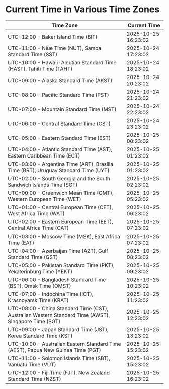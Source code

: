 # Current Time in Various Time Zones

| Time Zone | Current Time |
|-----------|--------------|
| UTC-12:00 - Baker Island Time (BIT) | 2025-10-25 16:23:02 |
| UTC-11:00 - Niue Time (NUT), Samoa Standard Time (SST) | 2025-10-24 17:23:02 |
| UTC-10:00 - Hawaii-Aleutian Standard Time (HAST), Tahiti Time (TAHT) | 2025-10-24 18:23:02 |
| UTC-09:00 - Alaska Standard Time (AKST) | 2025-10-24 20:23:02 |
| UTC-08:00 - Pacific Standard Time (PST) | 2025-10-24 21:23:02 |
| UTC-07:00 - Mountain Standard Time (MST) | 2025-10-24 22:23:02 |
| UTC-06:00 - Central Standard Time (CST) | 2025-10-24 23:23:02 |
| UTC-05:00 - Eastern Standard Time (EST) | 2025-10-25 00:23:02 |
| UTC-04:00 - Atlantic Standard Time (AST), Eastern Caribbean Time (ECT) | 2025-10-25 01:23:02 |
| UTC-03:00 - Argentina Time (ART), Brasília Time (BRT), Uruguay Standard Time (UYT) | 2025-10-25 01:23:02 |
| UTC-02:00 - South Georgia and the South Sandwich Islands Time (SGT) | 2025-10-25 02:23:02 |
| UTC±00:00 - Greenwich Mean Time (GMT), Western European Time (WET) | 2025-10-25 05:23:02 |
| UTC+01:00 - Central European Time (CET), West Africa Time (WAT) | 2025-10-25 06:23:02 |
| UTC+02:00 - Eastern European Time (EET), Central Africa Time (CAT) | 2025-10-25 07:23:02 |
| UTC+03:00 - Moscow Time (MSK), East Africa Time (EAT) | 2025-10-25 07:23:02 |
| UTC+04:00 - Azerbaijan Time (AZT), Gulf Standard Time (GST) | 2025-10-25 08:23:02 |
| UTC+05:00 - Pakistan Standard Time (PKT), Yekaterinburg Time (YEKT) | 2025-10-25 09:23:02 |
| UTC+06:00 - Bangladesh Standard Time (BST), Omsk Time (OMST) | 2025-10-25 10:23:02 |
| UTC+07:00 - Indochina Time (ICT), Krasnoyarsk Time (KRAT) | 2025-10-25 11:23:02 |
| UTC+08:00 - China Standard Time (CST), Australian Western Standard Time (AWST), Singapore Time (SGT) | 2025-10-25 12:23:02 |
| UTC+09:00 - Japan Standard Time (JST), Korea Standard Time (KST) | 2025-10-25 13:23:02 |
| UTC+10:00 - Australian Eastern Standard Time (AEST), Papua New Guinea Time (PGT) | 2025-10-25 15:23:02 |
| UTC+11:00 - Solomon Islands Time (SBT), Vanuatu Time (VUT) | 2025-10-25 15:23:02 |
| UTC+12:00 - Fiji Time (FJT), New Zealand Standard Time (NZST) | 2025-10-25 16:23:02 |
